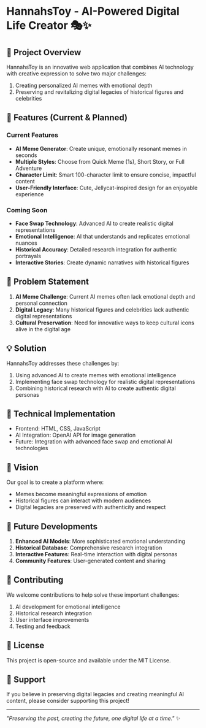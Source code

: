 # HannahsToy - AI-Powered Digital Life Creator 🎭✨

## 🌟 Project Overview
HannahsToy is an innovative web application that combines AI technology with creative expression to solve two major challenges:
1. Creating personalized AI memes with emotional depth
2. Preserving and revitalizing digital legacies of historical figures and celebrities

## 🎨 Features (Current & Planned)

### Current Features
- **AI Meme Generator**: Create unique, emotionally resonant memes in seconds
- **Multiple Styles**: Choose from Quick Meme (1s), Short Story, or Full Adventure
- **Character Limit**: Smart 100-character limit to ensure concise, impactful content
- **User-Friendly Interface**: Cute, Jellycat-inspired design for an enjoyable experience

### Coming Soon
- **Face Swap Technology**: Advanced AI to create realistic digital representations
- **Emotional Intelligence**: AI that understands and replicates emotional nuances
- **Historical Accuracy**: Detailed research integration for authentic portrayals
- **Interactive Stories**: Create dynamic narratives with historical figures

## 🎯 Problem Statement
1. **AI Meme Challenge**: Current AI memes often lack emotional depth and personal connection
2. **Digital Legacy**: Many historical figures and celebrities lack authentic digital representations
3. **Cultural Preservation**: Need for innovative ways to keep cultural icons alive in the digital age

## 💡 Solution
HannahsToy addresses these challenges by:
1. Using advanced AI to create memes with emotional intelligence
2. Implementing face swap technology for realistic digital representations
3. Combining historical research with AI to create authentic digital personas

## 🚀 Technical Implementation
- Frontend: HTML, CSS, JavaScript
- AI Integration: OpenAI API for image generation
- Future: Integration with advanced face swap and emotional AI technologies

## 🌈 Vision
Our goal is to create a platform where:
- Memes become meaningful expressions of emotion
- Historical figures can interact with modern audiences
- Digital legacies are preserved with authenticity and respect

## 🔮 Future Developments
1. **Enhanced AI Models**: More sophisticated emotional understanding
2. **Historical Database**: Comprehensive research integration
3. **Interactive Features**: Real-time interaction with digital personas
4. **Community Features**: User-generated content and sharing

## 🤝 Contributing
We welcome contributions to help solve these important challenges:
1. AI development for emotional intelligence
2. Historical research integration
3. User interface improvements
4. Testing and feedback

## 📝 License
This project is open-source and available under the MIT License.

## 💖 Support
If you believe in preserving digital legacies and creating meaningful AI content, please consider supporting this project!

---

*"Preserving the past, creating the future, one digital life at a time."* ✨ 